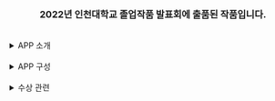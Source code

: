 <div align=center><span style='center'><h3> 2022년 인천대학교 졸업작품 발표회에 출품된 작품입니다.</h3></span></div><br>



<details>
<summary> APP 소개 </summary>

<br>

![inunavi](https://user-images.githubusercontent.com/85429793/235772684-2e480f82-1a84-4792-a270-5609f6b9bb39.png)

<div align=center> 서비스 기간 : 2022.03.02 ~ 2022.12.29

<br><br>
[playstore](https://play.google.com/store/apps/details?id=com.maru.inunavi)
<br>

<b> 캠퍼스 지리에 익숙치 않은 신입생 및 복학생을 위한 안드로이드 교내 지도 어플. </b><br>
<b> 서버단을 작성하였으며 9개월 간 약 400명의 이용자에게 서비스를 제공하였습니다.</b>
</div>

</details>


<br>
<details>
<summary> APP 구성 </summary>

<div align = center>

### Stack

<img src="https://img.shields.io/badge/IntelliJ-000000?style=flat&logo=IntelliJ IDEA&logoColor=white"/> [<img src="https://img.shields.io/badge/Spring-6DB33F?style=flat&logo=Spring Boot&logoColor=white"/>](https://github.com/liardanc3/Spring) [<img src="https://img.shields.io/badge/Spring Boot-6DB33F?style=flat&logo=Spring Boot&logoColor=white"/>](https://github.com/liardanc3/Spring) <img src="https://img.shields.io/badge/Spring Security-6DB33F?style=flat&logo=Spring Security&logoColor=white"> <img src="https://img.shields.io/badge/Spring Data JPA-6DB33F?style=flat&logo=Databricks&logoColor=white"> <img src="https://img.shields.io/badge/Java-6DB33F?style=flat&logo=JAVA&logoColor=white"> <img src="https://img.shields.io/badge/MySQL-4479A1?style=flat&logo=MySQL&logoColor=white"> 


<br>

<details>
<summary> 런타임 전 전처리 </summary>

<br>

![image](https://user-images.githubusercontent.com/85429793/235808502-107abc0b-8d1f-414d-a833-b9142cbd4189.png)

</details>



<details>
<summary> 프로젝트 구성 </summary>

<br>

![image](https://user-images.githubusercontent.com/85429793/235802387-f76ab5ce-c6d8-45f5-b397-348e524564a9.png)

</details>


<details>
<summary> 서버 배포 </summary>

<br>

![image](https://user-images.githubusercontent.com/85429793/235810617-8d295a60-3e2d-43df-a67b-6873d0754ecb.png)

</details>



</details>



<br>
<details>
<summary> 수상 관련 </summary>

<br>

![KakaoTalk_20230503_043420577_06](https://user-images.githubusercontent.com/85429793/235777867-efeba544-5417-47da-9a67-27cdd1d2313c.jpg)

- [대회 정보](https://www.inu.ac.kr/user/indexSub.do?codyMenuSeq=1477369&siteId=isis&dum=dum&boardId=490566&page=1&command=albumView&boardSeq=681579&chkBoxSeq=&categoryId=&categoryDepth=)<br>



</details>
